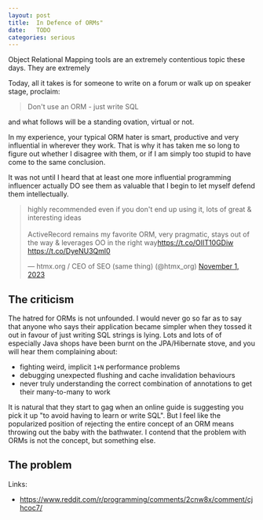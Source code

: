 ```yaml
---
layout: post
title:  In Defence of ORMs"
date:   TODO
categories: serious
---
```

Object Relational Mapping tools are an extremely contentious topic these days. They are extremely 

Today, all it takes is for someone to write on a forum or walk up on speaker stage, proclaim:

> Don't use an ORM - just write SQL

and what follows will be a standing ovation, virtual or not.

In my experience, your typical ORM hater is smart, productive and very influential in wherever they work. That is why it has taken me so long to figure out whether I disagree with them, or if I am simply too stupid to have come to the same conclusion.

It was not until I heard that at least one more influential programming influencer actually DO see them as valuable that I begin to let myself defend them intellectually.

<blockquote class="twitter-tweet"><p lang="en" dir="ltr">highly recommended even if you don&#39;t end up using it, lots of great &amp; interesting ideas<br><br>ActiveRecord remains my favorite ORM, very pragmatic, stays out of the way &amp; leverages OO in the right way<a href="https://t.co/OIIT10GDiw">https://t.co/OIIT10GDiw</a> <a href="https://t.co/DyeNU3Qml0">https://t.co/DyeNU3Qml0</a></p>&mdash; htmx.org / CEO of SEO (same thing) (@htmx_org) <a href="https://twitter.com/htmx_org/status/1719533526951846169?ref_src=twsrc%5Etfw">November 1, 2023</a></blockquote> <script async src="https://platform.twitter.com/widgets.js" charset="utf-8"></script>

## The criticism

The hatred for ORMs is not unfounded. I would never go so far as to say that anyone who says their application became simpler when they tossed it out in favour of just writing SQL strings is lying. Lots and lots of of especially Java shops have been burnt on the JPA/Hibernate stove, and you will hear them complaining about: 
- fighting weird, implicit `1+N` performance problems
- debugging unexpected flushing and cache invalidation behaviours
- never truly understanding the correct combination of annotations to get their many-to-many to work

It is natural that they start to gag when an online guide is suggesting you pick it up "to avoid having to learn or write SQL". But I feel like the popularized position of rejecting the entire concept of an ORM means throwing out the baby with the bathwater. I contend that the problem with ORMs is not the concept, but something else.

## The problem



Links:
- https://www.reddit.com/r/programming/comments/2cnw8x/comment/cjhcoc7/